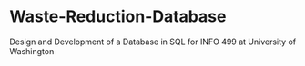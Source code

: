 # Waste-Reduction-Database
Design and Development of a Database in SQL for INFO 499 at University of Washington
